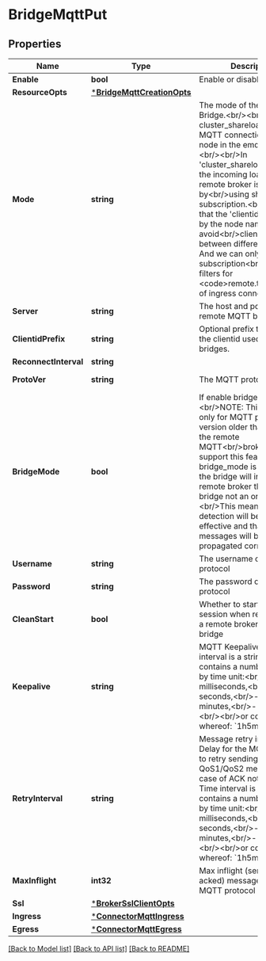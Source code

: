 # BridgeMqttPut

## Properties
Name | Type | Description | Notes
------------ | ------------- | ------------- | -------------
**Enable** | **bool** | Enable or disable this bridge | [optional] [default to true]
**ResourceOpts** | [***BridgeMqttCreationOpts**](bridge_mqtt.creation_opts.md) |  | [optional] [default to null]
**Mode** | **string** | The mode of the MQTT Bridge.&lt;br/&gt;&lt;br/&gt;- cluster_shareload: create an MQTT connection on each node in the emqx cluster.&lt;br/&gt;&lt;br/&gt;In &#x27;cluster_shareload&#x27; mode, the incoming load from the remote broker is shared by&lt;br/&gt;using shared subscription.&lt;br/&gt;&lt;br/&gt;Note that the &#x27;clientid&#x27; is suffixed by the node name, this is to avoid&lt;br/&gt;clientid conflicts between different nodes. And we can only use shared subscription&lt;br/&gt;topic filters for &lt;code&gt;remote.topic&lt;/code&gt; of ingress connections. | [optional] [default to MODE.CLUSTER_SHARELOAD]
**Server** | **string** | The host and port of the remote MQTT broker | [default to null]
**ClientidPrefix** | **string** | Optional prefix to prepend to the clientid used by egress bridges. | [optional] [default to null]
**ReconnectInterval** | **string** |  | [optional] [default to null]
**ProtoVer** | **string** | The MQTT protocol version | [optional] [default to PROTO_VER.V4]
**BridgeMode** | **bool** | If enable bridge mode.&lt;br/&gt;NOTE: This setting is only for MQTT protocol version older than 5.0, and the remote MQTT&lt;br/&gt;broker MUST support this feature.&lt;br/&gt;If bridge_mode is set to true, the bridge will indicate to the remote broker that it is a bridge not an ordinary client.&lt;br/&gt;This means that loop detection will be more effective and that retained messages will be propagated correctly. | [optional] [default to false]
**Username** | **string** | The username of the MQTT protocol | [optional] [default to null]
**Password** | **string** | The password of the MQTT protocol | [optional] [default to null]
**CleanStart** | **bool** | Whether to start a clean session when reconnecting a remote broker for ingress bridge | [optional] [default to true]
**Keepalive** | **string** | MQTT Keepalive. Time interval is a string that contains a number followed by time unit:&lt;br/&gt;- &#x60;ms&#x60; for milliseconds,&lt;br/&gt;- &#x60;s&#x60; for seconds,&lt;br/&gt;- &#x60;m&#x60; for minutes,&lt;br/&gt;- &#x60;h&#x60; for hours;&lt;br/&gt;&lt;br/&gt;or combination of whereof: &#x60;1h5m0s&#x60; | [optional] [default to 300s]
**RetryInterval** | **string** | Message retry interval. Delay for the MQTT bridge to retry sending the QoS1/QoS2 messages in case of ACK not received. Time interval is a string that contains a number followed by time unit:&lt;br/&gt;- &#x60;ms&#x60; for milliseconds,&lt;br/&gt;- &#x60;s&#x60; for seconds,&lt;br/&gt;- &#x60;m&#x60; for minutes,&lt;br/&gt;- &#x60;h&#x60; for hours;&lt;br/&gt;&lt;br/&gt;or combination of whereof: &#x60;1h5m0s&#x60; | [optional] [default to 15s]
**MaxInflight** | **int32** | Max inflight (sent, but un-acked) messages of the MQTT protocol | [optional] [default to 32]
**Ssl** | [***BrokerSslClientOpts**](broker.ssl_client_opts.md) |  | [optional] [default to null]
**Ingress** | [***ConnectorMqttIngress**](connector-mqtt.ingress.md) |  | [optional] [default to null]
**Egress** | [***ConnectorMqttEgress**](connector-mqtt.egress.md) |  | [optional] [default to null]

[[Back to Model list]](../README.md#documentation-for-models) [[Back to API list]](../README.md#documentation-for-api-endpoints) [[Back to README]](../README.md)

